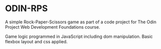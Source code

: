 # ODIN-RPS

A simple Rock-Paper-Scissors game as part of a code project for The Odin Project Web Development Foundations course.

Game logic programmed in JavaScript including dom manipulation. 
Basic flexbox layout and css applied. 
